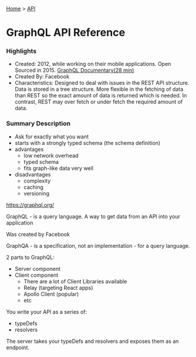 [Home](../) > [API](../apis/)

# GraphQL API Reference

### Highlights

- Created: 2012, while working on their mobile applications. Open Sourced in 2015. [GraphQL Documentary(28 min)](https://www.youtube.com/watch?v=783ccP__No8)
- Created By: Facebook
- Characteristics: Designed to deal with issues in the REST API structure. Data is stored in a tree structure. More flexible in the fetching of data than REST so the exact amount of data is returned which is needed. In contrast, REST may over fetch or under fetch the required amount of data.

### Summary Description

- Ask for exactly what you want
- starts with a strongly typed schema (the schema definition)
- advantages
  - low network overhead
  - typed schema
  - fits graph-like data very well
- disadvantages
  - complexity
  - caching
  - versioning

https://graphql.org/

GraphQL - is a query language. A way to get data from an API into your application

Was created by Facebook

GraphQA - is a specification, not an implementation - for a query language.

2 parts to GraphQL:

- Server component
- Client component
  - There are a lot of Client Libraries available
  - Relay (targeting React apps)
  - Apollo Client (popular)
  - etc

You write your API as a series of:

- typeDefs
- resolvers

The server takes your typeDefs and resolvers and exposes them as an endpoint.
